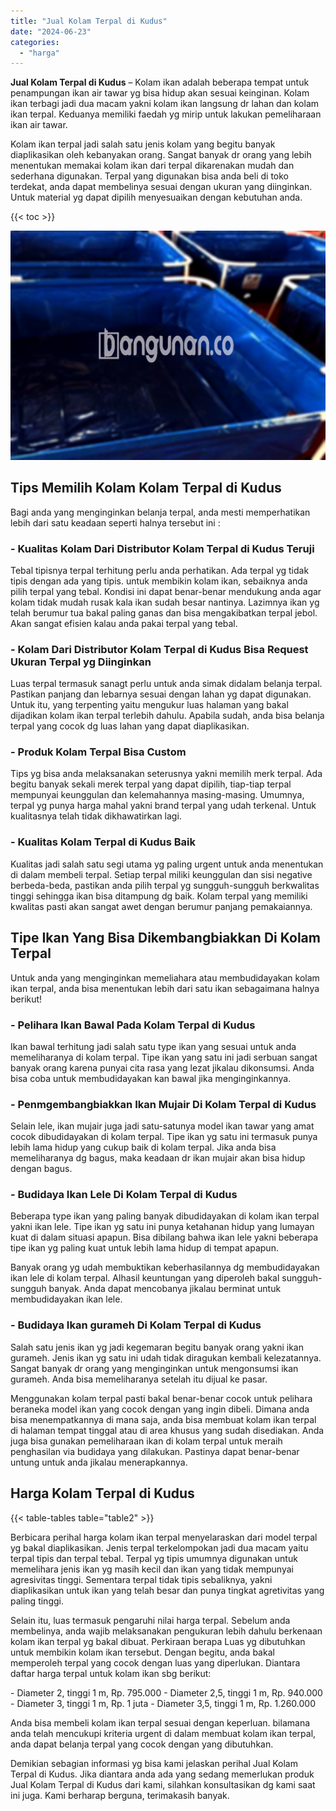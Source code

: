 ```yaml
---
title: "Jual Kolam Terpal di Kudus"
date: "2024-06-23"
categories: 
  - "harga"
---
```


**Jual Kolam Terpal di Kudus** – Kolam ikan adalah beberapa tempat untuk penampungan ikan air tawar yg bisa hidup akan sesuai keinginan. Kolam ikan terbagi jadi dua macam yakni kolam ikan langsung dr lahan dan kolam ikan terpal. Keduanya memiliki faedah yg mirip untuk lakukan pemeliharaan ikan air tawar.

Kolam ikan terpal jadi salah satu jenis kolam yang begitu banyak diaplikasikan oleh kebanyakan orang. Sangat banyak dr orang yang lebih menentukan memakai kolam ikan dari terpal dikarenakan mudah dan sederhana digunakan. Terpal yang digunakan bisa anda beli di toko terdekat, anda dapat membelinya sesuai dengan ukuran yang diinginkan. Untuk material yg dapat dipilih menyesuaikan dengan kebutuhan anda.

{{< toc >}}

![Jual Kolam Terpal di Kudus](/images/jual-kolam-terpal-04.png)

## Tips Memilih Kolam Kolam Terpal di Kudus

Bagi anda yang menginginkan belanja terpal, anda mesti memperhatikan lebih dari satu keadaan seperti halnya tersebut ini :

### \- Kualitas Kolam Dari Distributor Kolam Terpal di Kudus Teruji

Tebal tipisnya terpal terhitung perlu anda perhatikan. Ada terpal yg tidak tipis dengan ada yang tipis. untuk membikin kolam ikan, sebaiknya anda pilih terpal yang tebal. Kondisi ini dapat benar-benar mendukung anda agar kolam tidak mudah rusak kala ikan sudah besar nantinya. Lazimnya ikan yg telah berumur tua bakal paling ganas dan bisa mengakibatkan terpal jebol. Akan sangat efisien kalau anda pakai terpal yang tebal.

### \- Kolam Dari Distributor Kolam Terpal di Kudus Bisa Request Ukuran Terpal yg Diinginkan

Luas terpal termasuk sanagt perlu untuk anda simak didalam belanja terpal. Pastikan panjang dan lebarnya sesuai dengan lahan yg dapat digunakan. Untuk itu, yang terpenting yaitu mengukur luas halaman yang bakal dijadikan kolam ikan terpal terlebih dahulu. Apabila sudah, anda bisa belanja terpal yang cocok dg luas lahan yang dapat diaplikasikan.

### \- Produk Kolam Terpal Bisa Custom

Tips yg bisa anda melaksanakan seterusnya yakni memilih merk terpal. Ada begitu banyak sekali merek terpal yang dapat dipilih, tiap-tiap terpal mempunyai keunggulan dan kelemahannya masing-masing. Umumnya, terpal yg punya harga mahal yakni brand terpal yang udah terkenal. Untuk kualitasnya telah tidak dikhawatirkan lagi.

### \- Kualitas Kolam Terpal di Kudus Baik

Kualitas jadi salah satu segi utama yg paling urgent untuk anda menentukan di dalam membeli terpal. Setiap terpal miliki keunggulan dan sisi negative berbeda-beda, pastikan anda pilih terpal yg sungguh-sungguh berkwalitas tinggi sehingga ikan bisa ditampung dg baik. Kolam terpal yang memiliki kwalitas pasti akan sangat awet dengan berumur panjang pemakaiannya.

## Tipe Ikan Yang Bisa Dikembangbiakkan Di Kolam Terpal

Untuk anda yang menginginkan memeliahara atau membudidayakan kolam ikan terpal, anda bisa menentukan lebih dari satu ikan sebagaimana halnya berikut!

### \- Pelihara Ikan Bawal Pada Kolam Terpal di Kudus

Ikan bawal terhitung jadi salah satu type ikan yang sesuai untuk anda memeliharanya di kolam terpal. Tipe ikan yang satu ini jadi serbuan sangat banyak orang karena punyai cita rasa yang lezat jikalau dikonsumsi. Anda bisa coba untuk membudidayakan kan bawal jika menginginkannya.

### \- Penmgembangbiakkan Ikan Mujair Di Kolam Terpal di Kudus

Selain lele, ikan mujair juga jadi satu-satunya model ikan tawar yang amat cocok dibudidayakan di kolam terpal. Tipe ikan yg satu ini termasuk punya lebih lama hidup yang cukup baik di kolam terpal. Jika anda bisa memeliharanya dg bagus, maka keadaan dr ikan mujair akan bisa hidup dengan bagus.

### \- Budidaya Ikan Lele Di Kolam Terpal di Kudus

Beberapa type ikan yang paling banyak dibudidayakan di kolam ikan terpal yakni ikan lele. Tipe ikan yg satu ini punya ketahanan hidup yang lumayan kuat di dalam situasi apapun. Bisa dibilang bahwa ikan lele yakni beberapa tipe ikan yg paling kuat untuk lebih lama hidup di tempat apapun.

Banyak orang yg udah membuktikan keberhasilannya dg membudidayakan ikan lele di kolam terpal. Alhasil keuntungan yang diperoleh bakal sungguh-sungguh banyak. Anda dapat mencobanya jikalau berminat untuk membudidayakan ikan lele.

### \- Budidaya Ikan gurameh Di Kolam Terpal di Kudus

Salah satu jenis ikan yg jadi kegemaran begitu banyak orang yakni ikan gurameh. Jenis ikan yg satu ini udah tidak diragukan kembali kelezatannya. Sangat banyak dr orang yang menginginkan untuk mengonsumsi ikan gurameh. Anda bisa memeliharanya setelah itu dijual ke pasar.

Menggunakan kolam terpal pasti bakal benar-benar cocok untuk pelihara beraneka model ikan yang cocok dengan yang ingin dibeli. Dimana anda bisa menempatkannya di mana saja, anda bisa membuat kolam ikan terpal di halaman tempat tinggal atau di area khusus yang sudah disediakan. Anda juga bisa gunakan pemeliharaan ikan di kolam terpal untuk meraih penghasilan via budidaya yang dilakukan. Pastinya dapat benar-benar untung untuk anda jikalau menerapkannya.

## Harga Kolam Terpal di Kudus

{{< table-tables table="table2" >}}

Berbicara perihal harga kolam ikan terpal menyelaraskan dari model terpal yg bakal diaplikasikan. Jenis terpal terkelompokan jadi dua macam yaitu terpal tipis dan terpal tebal. Terpal yg tipis umumnya digunakan untuk memelihara jenis ikan yg masih kecil dan ikan yang tidak mempunyai agresivitas tinggi. Sementara terpal tidak tipis sebaliknya, yakni diaplikasikan untuk ikan yang telah besar dan punya tingkat agretivitas yang paling tinggi.

Selain itu, luas termasuk pengaruhi nilai harga terpal. Sebelum anda membelinya, anda wajib melaksanakan pengukuran lebih dahulu berkenaan kolam ikan terpal yg bakal dibuat. Perkiraan berapa Luas yg dibutuhkan untuk membikin kolam ikan tersebut. Dengan begitu, anda bakal memperoleh terpal yang cocok dengan luas yang diperlukan. Diantara daftar harga terpal untuk kolam ikan sbg berikut:

\- Diameter 2, tinggi 1 m, Rp. 795.000 - Diameter 2,5, tinggi 1 m, Rp. 940.000 - Diameter 3, tinggi 1 m, Rp. 1 juta - Diameter 3,5, tinggi 1 m, Rp. 1.260.000

Anda bisa membeli kolam ikan terpal sesuai dengan keperluan. bilamana anda telah mencukupi kriteria urgent di dalam membuat kolam ikan terpal, anda dapat belanja terpal yang cocok dengan yang dibutuhkan.

Demikian sebagian informasi yg bisa kami jelaskan perihal Jual Kolam Terpal di Kudus. Jika diantara anda ada yang sedang memerlukan produk Jual Kolam Terpal di Kudus dari kami, silahkan konsultasikan dg kami saat ini juga. Kami berharap berguna, terimakasih banyak.
